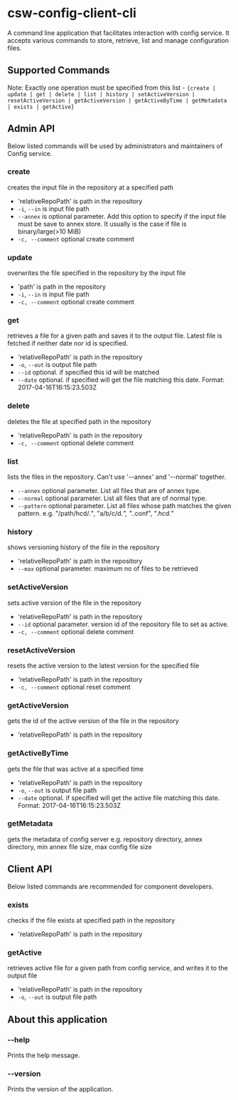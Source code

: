 # csw-config-client-cli

A command line application that facilitates interaction with config service. It accepts various commands to store, retrieve, list and manage configuration files.

## Supported Commands

Note: Exactly one operation must be specified from this list - `{create | update | get | delete | list | history | setActiveVersion | resetActiveVersion | getActiveVersion | getActiveByTime | getMetadata | exists | getActive}`

## Admin API
Below listed commands will be used by administrators and maintainers of Config service.

### create
creates the input file in the repository at a specified path

 * 'relativeRepoPath' is path in the repository
 * `-i`, `--in` is input file path
 * `--annex` is optional parameter. Add this option to specify if the input file must be save to annex store. It usually is the case if file is binary/large(>10 MiB)
 * `-c, --comment` optional create comment
 
### update
overwrites the file specified in the repository by the input file

 * 'path' is path in the repository
 * `-i`, `--in` is input file path
 * `-c, --comment` optional create comment
 
### get
retrieves a file for a given path and saves it to the output file. Latest file is fetched if neither date nor id is specified.

 * 'relativeRepoPath' is path in the repository
 * `-o`, `--out` is output file path
 * `--id` optional. if specified this id will be matched
 * `--date` optional. if specified will get the file matching this date. Format: 2017-04-16T16:15:23.503Z
 
### delete
 deletes the file at specified path in the repository
 
  * 'relativeRepoPath' is path in the repository
  * `-c, --comment` optional delete comment
  
### list
lists the files in the repository. Can't use '--annex' and '--normal' together.

 * `--annex` optional parameter. List all files that are of annex type. 
 * `--normal` optional parameter. List all files that are of normal type. 
 * `--pattern` optional parameter. List all files whose path matches the given pattern. e.g. "/path/hcd/*.*", "a/b/c/d.*", ".*.conf", ".*hcd.*"
 
### history
shows versioning history of the file in the repository

* 'relativeRepoPath' is path in the repository
* `--max` optional parameter. maximum no of files to be retrieved

### setActiveVersion
sets active version of the file in the repository

 * 'relativeRepoPath' is path in the repository
 * `--id` optional parameter. version id of the repository file to set as active.
 * `-c, --comment` optional delete comment

### resetActiveVersion
resets the active version to the latest version for the specified file

  * 'relativeRepoPath' is path in the repository
  * `-c, --comment` optional reset comment
  
### getActiveVersion
gets the id of the active version of the file in the repository

 * 'relativeRepoPath' is path in the repository
 
### getActiveByTime
gets the file that was active at a specified time

  * 'relativeRepoPath' is path in the repository
  * `-o`, `--out` is output file path
  * `--date` optional. if specified will get the active file matching this date. Format: 2017-04-16T16:15:23.503Z
  
### getMetadata
gets the metadata of config server e.g. repository directory, annex directory, min annex file size, max config file size

## Client API
Below listed commands are recommended for component developers.

### exists
checks if the file exists at specified path in the repository

 * 'relativeRepoPath' is path in the repository
 
### getActive
retrieves active file for a given path from config service, and writes it to the output file
  * 'relativeRepoPath' is path in the repository
  * `-o`, `--out` is output file path
  
## About this application 
 
### --help 
Prints the help message.

### --version 
Prints the version of the application.
